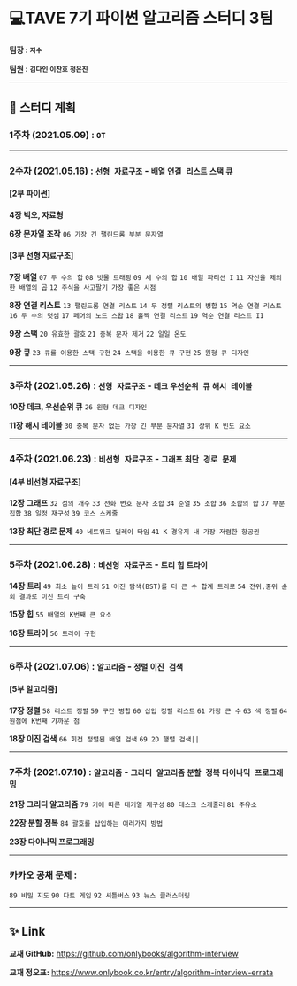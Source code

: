 # 💻TAVE 7기 파이썬 알고리즘 스터디 3팀


**팀장 : `지수`**

**팀원 : `김다인` `이찬호` `정은진`**


---


## 📅 스터디 계획

### 1주차 (2021.05.09) : **`OT`**  

-----

### 2주차 (2021.05.16) : **`선형 자료구조` - `배열` `연결 리스트` `스택` `큐`**

#### **[2부 파이썬]**

**4장 빅오, 자료형**

**6장 문자열 조작** `06 가장 긴 팰린드롬 부분 문자열`

#### **[3부 선형 자료구조]**

**7장 배열** `07 두 수의 합` `08 빗물 트래핑` `09 세 수의 합` `10 배열 파티션 I` `11 자신을 제외한 배열의 곱` `12 주식을 사고팔기 가장 좋은 시점`

**8장 연결 리스트** `13 팰린드롬 연결 리스트` `14 두 정렬 리스트의 병합` `15 역순 연결 리스트` `16 두 수의 덧셈` `17 페어의 노드 스왑` `18 홀짝 연결 리스트` `19 역순 연결 리스트 II`

**9장 스택** `20 유효한 괄호` `21 중복 문자 제거` `22 일일 온도`

**9장 큐** `23 큐를 이용한 스택 구현` `24 스택을 이용한 큐 구현` `25 원형 큐 디자인`

-----

### 3주차 (2021.05.26) : **`선형 자료구조` - `데크` `우선순위 큐` `해시 테이블`**

**10장 데크, 우선순위 큐** `26 원형 데크 디자인`

**11장 해시 테이블** `30 중복 문자 없는 가장 긴 부분 문자열` `31 상위 K 빈도 요소`

-----

### 4주차 (2021.06.23) : **`비선형 자료구조` - `그래프` `최단 경로 문제`**

#### **[4부 비선형 자료구조]**

**12장 그래프** `32 섬의 개수` `33 전화 번호 문자 조합` `34 순열` `35 조합` `36 조합의 합` `37 부분 집합` `38 일정 재구성` `39 코스 스케줄`

**13장 최단 경로 문제** `40 네트워크 딜레이 타임` `41 K 경유지 내 가장 저렴한 항공권`

-----

### 5주차 (2021.06.28) : **`비선형 자료구조` - `트리` `힙` `트라이`**

**14장 트리** `49 최소 높이 트리` `51 이진 탐색(BST)를 더 큰 수 합계 트리로` `54 전위,중위 순회 결과로 이진 트리 구축`

**15장 힙** `55 배열의 K번째 큰 요소` 

**16장 트라이** `56 트라이 구현`

-----

### 6주차 (2021.07.06) : **`알고리즘` - `정렬` `이진 검색`**

#### **[5부 알고리즘]**

**17장 정렬** `58 리스트 정렬` `59 구간 병합` `60 삽입 정렬 리스트` `61 가장 큰 수` `63 색 정렬` `64 원점에 K번째 가까운 점`

**18장 이진 검색** `66 회전 정렬된 배열 검색` `69 2D 행렬 검색||` 

-----

### 7주차 (2021.07.10) : **`알고리즘` - `그리디 알고리즘` `분할 정복` `다이나믹 프로그래밍`**

**21장 그리디 알고리즘** `79 키에 따른 대기열 재구성` `80 테스크 스케줄러` `81 주유소`

**22장 분할 정복** `84 괄호를 삽입하는 여러가지 방법`

**23장 다이나믹 프로그래밍**

-----

### 카카오 공채 문제 :
`89 비밀 지도` `90 다트 게임` `92 셔틀버스` `93 뉴스 클러스터링`

---


## ✨ Link
**교재 GitHub:** https://github.com/onlybooks/algorithm-interview

**교재 정오표:** https://www.onlybook.co.kr/entry/algorithm-interview-errata

